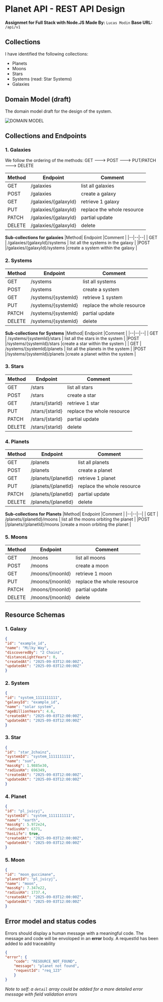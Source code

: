 # Planet API - REST API Design

**Assignmet for Full Stack with Node.JS**
**Made By:** `Lucas Modin`
**Base URL:**  `/api/v1`

## Collections
I have identified the following collections:
* Planets
* Moons
* Stars
* Systems (read: Star Systems)
* Galaxies

## Domain Model (draft)
The domain model draft for the design of the system.

![DOMAIN MODEL](https://drive.google.com/file/d/1yNT_7Du56-a2Z5P5VW0EBBPCHvAQKrem/view?usp=sharing)


## Collections and Endpoints
### 1. Galaxies
We follow the ordering of the methods:
GET ---> POST ---> PUT/PATCH ---> DELETE

| Method | Endpoint | Comment|
|--|--|--|
| GET |  /galaxies| list all galaxies |
| POST |  /galaxies| create a galaxy |
| GET |  /galaxies/{galaxyId}| retrieve 1 galaxy |
| PUT |  /galaxies/{galaxyId}| replace the whole resource |
| PATCH |  /galaxies/{galaxyId}| partial update |
| DELETE |  /galaxies/{galaxyId}| delete |

**Sub-collections for galaxies**
|Method| Endpoint |Comment |
|--|--|--|
| GET | /galaxies/{galaxyId}/systems | list all the systems in the galaxy | 
|POST |/galaxies/{galaxyId}/systems |create a system within the galaxy |

### 2. Systems
| Method | Endpoint | Comment|
|--|--|--|
| GET |  /systems| list all systems |
| POST |  /systems| create a system |
| GET |  /systems/{systemId}| retrieve 1 system |
| PUT |  /systems/{systemId}| replace the whole resource |
| PATCH |  /systems/{systemId}| partial update |
| DELETE |  /systems/{systemId}| delete |
**Sub-collections for Systems**
|Method| Endpoint |Comment |
|--|--|--|
| GET | /systems/{systemId}/stars | list all the stars in the system | 
|POST |/systems/{systemId}/stars |create a star within the system |
| GET | /systems/{systemId}/planets | list all the planets in the system | 
|POST |/systems/{systemId}/planets |create a planet within the system |

### 3. Stars
| Method | Endpoint | Comment|
|--|--|--|
| GET |  /stars| list all stars |
| POST |  /stars| create a star |
| GET |  /stars/{starId}| retrieve 1 star |
| PUT |  /stars/{starId}| replace the whole resource |
| PATCH |  /stars/{starId}| partial update |
| DELETE |  /stars/{starId}| delete |

### 4. Planets
| Method | Endpoint | Comment|
|--|--|--|
| GET |  /planets| list all planets |
| POST |  /planets| create a planet |
| GET |  /planets/{planetId}| retrieve 1 planet |
| PUT |  /planets/{planetId}| replace the whole resource |
| PATCH |  /planets/{planetId}| partial update |
| DELETE |  /planets/{planetId}| delete |
**Sub-collections for Planets**
|Method| Endpoint |Comment |
|--|--|--|
| GET | /planets/{planetId}/moons | list all the moons orbiting the planet | 
|POST |/planets/{planetId}/moons |create a moon orbiting the planet |
### 5. Moons

| Method | Endpoint | Comment|
|--|--|--|
| GET |  /moons| list all moons |
| POST |  /moons| create a moon|
| GET |  /moons/{moonId}| retrieve 1 moon |
| PUT |  /moons/{moonId}| replace the whole resource |
| PATCH |  /moons/{moonId}| partial update |
| DELETE |  /moons/{moonId}| delete |

## Resource Schemas
### 1. Galaxy
```json
{
"id": "example_id",
"name": "Milky Way",
"discoveredBy": "2 Chainz",
"distanceLightYears": 0,
"createdAt": "2025-09-03T12:00:00Z",
"updatedAt": "2025-09-03T12:00:00Z"
}
```

### 2. System    
```json
{
"id": "system_1111111111",
"galaxyId": "example_id",
"name": "solar system",
"ageBillionYears": 4.6,
"createdAt": "2025-09-03T12:00:00Z",
"updatedAt": "2025-09-03T12:00:00Z"
}
```

### 3. Star
```json
{
"id": "star_2chainz",
"systemId": "system_1111111111",
"name": "sun",
"massKg": 1.9885e30,
"radiusKm": 696349,
"createdAt": "2025-09-03T12:00:00Z",
"updatedAt": "2025-09-03T12:00:00Z"
}
```

### 4. Planet

```json
{
"id": "pl_juicyj",
"systemId": "system_1111111111",
"name": "earth",
"massKg": 5.972e24,
"radiusKm": 6371,
"hasLife": true,
"createdAt": "2025-09-03T12:00:00Z",
"updatedAt": "2025-09-03T12:00:00Z"
}
```

### 5. Moon
```json
{
"id": "moon_guccimane",
"planetId": "pl_juicyj",
"name": "moon",
"massKg": 7.347e22,
"radiusKm": 1737.4,
"createdAt": "2025-09-03T12:00:00Z",
"updatedAt": "2025-09-03T12:00:00Z"
}
```

## Error model and status codes
Errors should display  a human message with a meaningful code.
The message and code will be envoloped in an **error** body.
A requestId has been added to add traceability

```json
{
"error": {
	"code": "RESOURCE_NOT_FOUND",
	"message": "planet not found",
	"requestId": "req_123"
	}
}
``` 
*Note to self: a `detail` array could be added for a more detailed error message with field validation errors*
